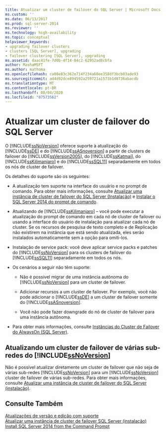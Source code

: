 ```yaml
---
title: Atualizar um cluster de failover do SQL Server | Microsoft Docs
ms.custom: ''
ms.date: 06/13/2017
ms.prod: sql-server-2014
ms.reviewer: ''
ms.technology: high-availability
ms.topic: conceptual
helpviewer_keywords:
- upgrading failover clusters
- clusters [SQL Server], upgrading
- failover clustering [SQL Server], upgrading
ms.assetid: daac41fe-7d0b-4f14-84c2-62952ad8cbfa
author: MashaMSFT
ms.author: mathoma
ms.openlocfilehash: ca08e83c362e714f234a60ee358df3bcb03ade93
ms.sourcegitcommit: ad4d92dce894592a259721a1571b1d8736abacdb
ms.translationtype: MT
ms.contentlocale: pt-BR
ms.lasthandoff: 08/04/2020
ms.locfileid: "87573562"
---
```

# <a name="upgrade-a-sql-server-failover-cluster"></a>Atualizar um cluster de failover do SQL Server
  O [!INCLUDE[ssNoVersion](../../../includes/ssnoversion-md.md)] oferece suporte à atualização do [!INCLUDE[ssDE](../../../includes/ssde-md.md)] e do [!INCLUDE[ssASnoversion](../../../includes/ssasnoversion-md.md)] a partir de clusters de failover do [!INCLUDE[ssVersion2005](../../../includes/ssversion2005-md.md)], do [!INCLUDE[ssKatmai](../../../includes/sskatmai-md.md)], do [!INCLUDE[ssKilimanjaro](../../../includes/sskilimanjaro-md.md)] e do [!INCLUDE[ssSQL11](../../../includes/sssql11-md.md)] separadamente em todos os nós de cluster de failover.  
  
 Os detalhes do suporte são os seguintes:  
  
-   A atualização tem suporte na interface do usuário e no prompt de comando. Para obter mais informações, consulte [Atualizar uma instância de cluster de failover do SQL Server &#40;Instalação&#41;](upgrade-a-sql-server-failover-cluster-instance-setup.md) e [Instalar o SQL Server 2014 do prompt de comando](../../../database-engine/install-windows/install-sql-server-from-the-command-prompt.md).  
  
-   Atualizando de [!INCLUDE[ssKilimanjaro](../../../includes/sskilimanjaro-md.md)] – você pode executar a atualização do prompt de comando em cada nó de cluster de failover ou usando a interface do usuário de instalação para atualizar cada nó de cluster. Se os recursos de pesquisa de texto completo e de Replicação não existirem na instância que está sendo atualizada, eles serão instalados automaticamente sem a opção para omiti-los.  
  
-   Instalação de service pack: você deve aplicar service packs e patches do [!INCLUDE[ssNoVersion](../../../includes/ssnoversion-md.md)] para os clusters de failover do [!INCLUDE[ssSQL11](../../../includes/sssql11-md.md)] separadamente em todos os nós.  
  
-   Os cenários a seguir não têm suporte:  
  
    -   Não é possível migrar de uma instância autônoma do [!INCLUDE[ssNoVersion](../../../includes/ssnoversion-md.md)] para um cluster de failover.  
  
    -   Adicionar recursos a um cluster de failover. Por exemplo, você não pode adicionar o [!INCLUDE[ssDE](../../../includes/ssde-md.md)] a um cluster de failover somente do [!INCLUDE[ssASnoversion](../../../includes/ssasnoversion-md.md)].  
  
    -   Você não pode fazer downgrade do nó de cluster de failover para uma instância autônoma.  
  
-   Para obter mais informações, consulte [Instâncias do Cluster de Failover do AlwaysOn (SQL Server)](always-on-failover-cluster-instances-sql-server.md).  
  
## <a name="upgrading-a-ssnoversion-multi-subnet-failover-cluster"></a>Atualizando um cluster de failover de várias sub-redes do [!INCLUDE[ssNoVersion](../../../includes/ssnoversion-md.md)]  
 Não é possível atualizar diretamente um cluster de failover que não seja de várias sub-redes [!INCLUDE[ssNoVersion](../../../includes/ssnoversion-md.md)] para um [!INCLUDE[ssNoVersion](../../../includes/ssnoversion-md.md)] cluster de failover de várias sub-redes. Para obter mais informações, consulte [Atualizar uma instância de cluster de failover do SQL Server &#40;instalação&#41;](upgrade-a-sql-server-failover-cluster-instance-setup.md).  
  
## <a name="see-also"></a>Consulte Também  
 [Atualizações de versão e edição com suporte](../../../database-engine/install-windows/supported-version-and-edition-upgrades.md)   
 [Atualizar uma instância de cluster de failover SQL Server &#40;instalação&#41;](upgrade-a-sql-server-failover-cluster-instance-setup.md)   
 [Install SQL Server 2014 from the Command Prompt](../../../database-engine/install-windows/install-sql-server-from-the-command-prompt.md)  
  
  
